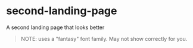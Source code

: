 # second-landing-page
A second landing page that looks better
 >NOTE: uses a "fantasy" font family. May not show correctly for you.